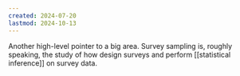```yaml
---
created: 2024-07-20
lastmod: 2024-10-13
---
```


Another high-level pointer to a big area. Survey sampling is, roughly speaking, the study of how design surveys and perform [[statistical inference]] on survey data. 